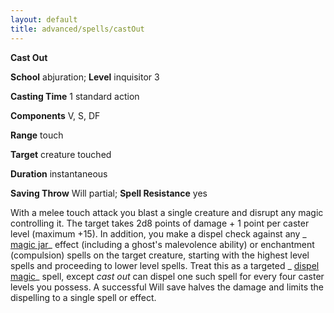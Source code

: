 ```yaml
---
layout: default
title: advanced/spells/castOut
---
```

 **Cast Out**

**School** abjuration; **Level** inquisitor 3

**Casting Time** 1 standard action

**Components** V, S, DF

**Range** touch

**Target** creature touched

**Duration** instantaneous

**Saving Throw** Will partial; **Spell Resistance** yes

With a melee touch attack you blast a single creature and disrupt any magic controlling it. The target takes 2d8 points of damage + 1 point per caster level (maximum +15). In addition, you make a dispel check against any _ [magic jar](../../spells/magicJar#_magic-jar)_ effect (including a ghost's malevolence ability) or enchantment (compulsion) spells on the target creature, starting with the highest level spells and proceeding to lower level spells. Treat this as a targeted _ [dispel magic](../../spells/dispelMagic#_dispel-magic)_ spell, except _cast out_ can dispel one such spell for every four caster levels you possess. A successful Will save halves the damage and limits the dispelling to a single spell or effect.

